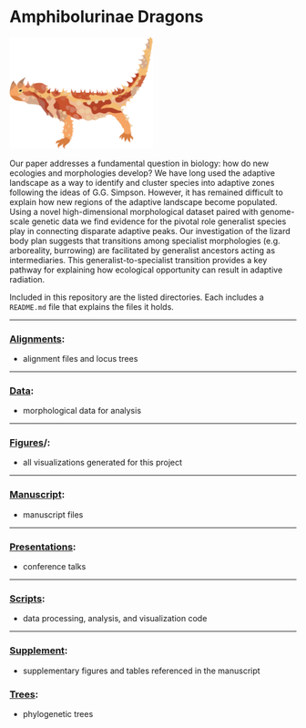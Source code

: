 # Amphibolurinae Dragons

<img src="Figures/llustrations/Moloch_hirridus.png" width=50% height=50%>

Our paper addresses a fundamental question in biology: how do new ecologies and morphologies develop? We have long used the adaptive landscape as a way to identify and cluster species into adaptive zones following the ideas of G.G. Simpson. However, it has remained difficult to explain how new regions of the adaptive landscape become populated. Using a novel high-dimensional morphological dataset paired with genome-scale genetic data we find evidence for the pivotal role generalist species play in connecting disparate adaptive peaks. Our investigation of the lizard body plan suggests that transitions among specialist morphologies (e.g. arboreality, burrowing) are facilitated by generalist ancestors acting as intermediaries. This generalist-to-specialist transition provides a key pathway for explaining how ecological opportunity can result in adaptive radiation.

Included in this repository are the listed directories. Each includes a `README.md` file that explains the files it holds.

---

### [**Alignments**](Alignments/): 
+ alignment files and locus trees

---

### [**Data**](Data/): 
+ morphological data for analysis

---

### [**Figures**](Figures)/: 
+ all visualizations generated for this project

---

### [**Manuscript**](Manuscript/): 
+ manuscript files

---

### [**Presentations**](Presentations/): 
+ conference talks

---

### [**Scripts**](Scripts/): 
+ data processing, analysis, and visualization code

---

### [**Supplement**](Supplement/): 
+ supplementary figures and tables referenced in the manuscript

### [**Trees**](Trees/): 
+ phylogenetic trees 